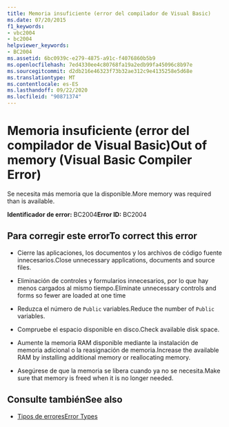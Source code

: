 ```yaml
---
title: Memoria insuficiente (error del compilador de Visual Basic)
ms.date: 07/20/2015
f1_keywords:
- vbc2004
- bc2004
helpviewer_keywords:
- BC2004
ms.assetid: 6bc0939c-e279-4875-a91c-f4076860b5b9
ms.openlocfilehash: 7ed4330ee4c80768fa19a2edb99fa45096c8b97e
ms.sourcegitcommit: d2db216e46323f73b32ae312c9e4135258e5d68e
ms.translationtype: MT
ms.contentlocale: es-ES
ms.lasthandoff: 09/22/2020
ms.locfileid: "90871374"
---
```

# <a name="out-of-memory-visual-basic-compiler-error"></a><span data-ttu-id="6544d-102">Memoria insuficiente (error del compilador de Visual Basic)</span><span class="sxs-lookup"><span data-stu-id="6544d-102">Out of memory (Visual Basic Compiler Error)</span></span>

<span data-ttu-id="6544d-103">Se necesita más memoria que la disponible.</span><span class="sxs-lookup"><span data-stu-id="6544d-103">More memory was required than is available.</span></span>  
  
 <span data-ttu-id="6544d-104">**Identificador de error:** BC2004</span><span class="sxs-lookup"><span data-stu-id="6544d-104">**Error ID:** BC2004</span></span>  
  
## <a name="to-correct-this-error"></a><span data-ttu-id="6544d-105">Para corregir este error</span><span class="sxs-lookup"><span data-stu-id="6544d-105">To correct this error</span></span>  
  
- <span data-ttu-id="6544d-106">Cierre las aplicaciones, los documentos y los archivos de código fuente innecesarios.</span><span class="sxs-lookup"><span data-stu-id="6544d-106">Close unnecessary applications, documents and source files.</span></span>  
  
- <span data-ttu-id="6544d-107">Eliminación de controles y formularios innecesarios, por lo que hay menos cargados al mismo tiempo.</span><span class="sxs-lookup"><span data-stu-id="6544d-107">Eliminate unnecessary controls and forms so fewer are loaded at one time</span></span>  
  
- <span data-ttu-id="6544d-108">Reduzca el número de `Public` variables.</span><span class="sxs-lookup"><span data-stu-id="6544d-108">Reduce the number of `Public` variables.</span></span>  
  
- <span data-ttu-id="6544d-109">Compruebe el espacio disponible en disco.</span><span class="sxs-lookup"><span data-stu-id="6544d-109">Check available disk space.</span></span>  
  
- <span data-ttu-id="6544d-110">Aumente la memoria RAM disponible mediante la instalación de memoria adicional o la reasignación de memoria.</span><span class="sxs-lookup"><span data-stu-id="6544d-110">Increase the available RAM by installing additional memory or reallocating memory.</span></span>  
  
- <span data-ttu-id="6544d-111">Asegúrese de que la memoria se libera cuando ya no se necesita.</span><span class="sxs-lookup"><span data-stu-id="6544d-111">Make sure that memory is freed when it is no longer needed.</span></span>  
  
## <a name="see-also"></a><span data-ttu-id="6544d-112">Consulte también</span><span class="sxs-lookup"><span data-stu-id="6544d-112">See also</span></span>

- [<span data-ttu-id="6544d-113">Tipos de errores</span><span class="sxs-lookup"><span data-stu-id="6544d-113">Error Types</span></span>](../../programming-guide/language-features/error-types.md)
